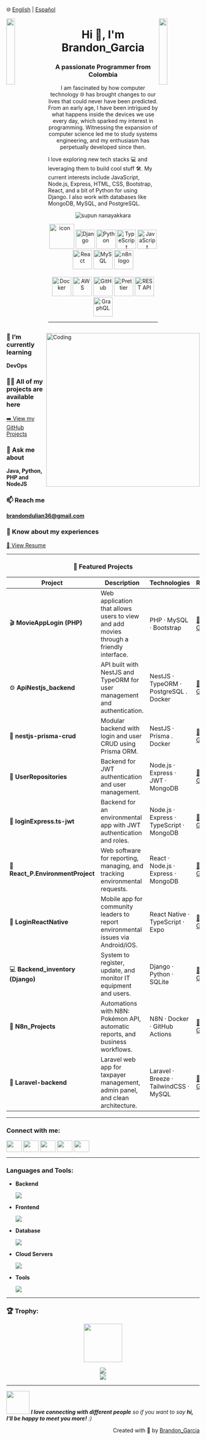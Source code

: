 <!--![logo](https://raw.githubusercontent.com/supuna97/supuna97/main/supun-new.png)-->
🌐 [English](README.md) | [Español](README_ES.md)

<img align="left" src="https://user-images.githubusercontent.com/65187002/144930161-2f783401-8d27-4fdf-a2f7-cc0ba32f1f1f.gif" width="21%" style="display:inline;">
<img align="right" src="https://user-images.githubusercontent.com/65187002/144930161-2f783401-8d27-4fdf-a2f7-cc0ba32f1f1f.gif" width="21%" style="display:inline;">

<h1 align="center">Hi 👋, I'm Brandon_Garcia</h1>
<h3 align="center">A passionate Programmer from Colombia</h3>

<p align="center">
I am fascinated by how computer technology 🌐 has brought changes to our lives that could never have been predicted. From an early age, I have been intrigued by what happens inside the devices we use every day, which sparked my interest in programming. Witnessing the expansion of computer science led me to study systems engineering, and my enthusiasm has perpetually developed since then.

I love exploring new tech stacks 💻 and leveraging them to build cool stuff 🛠️. My current interests include JavaScript, Node.js, Express, HTML, CSS, Bootstrap, React, and a bit of Python for using Django. I also work with databases like MongoDB, MySQL, and PostgreSQL.️
</p>

<p align="center">
 <img src="https://komarev.com/ghpvc/?username=BrandonGS22b&label=Profile%20views&color=0e75b6&style=flat" alt="supun nanayakkara" />
</p>

<!-- 🔹 Fila superior de tecnologías -->
<div align="center">
  <img src="https://techstack-generator.vercel.app/django-icon.svg" alt="icon" width="65" height="65" />
  <img src="https://techstack-generator.vercel.app/django-icon.svg" alt="Django" width="50" height="50" />
  <img src="https://techstack-generator.vercel.app/python-icon.svg" alt="Python" width="50" height="50" />
  <img src="https://techstack-generator.vercel.app/ts-icon.svg" alt="TypeScript" width="50" height="50" />
  <img src="https://techstack-generator.vercel.app/js-icon.svg" alt="JavaScript" width="50" height="50" />
  <img src="https://techstack-generator.vercel.app/react-icon.svg" alt="React" width="50" height="50" />
  <img src="https://techstack-generator.vercel.app/mysql-icon.svg" alt="MySQL" width="50" height="50" />
 <img src="https://n8n.io/logo.svg" alt="n8n logo" width="50" height="50" />
</div>

<br>

<!-- 🔹 Fila con Docker, AWS, GitHub, etc. -->
<div align="center">
  <img src="https://techstack-generator.vercel.app/docker-icon.svg" alt="Docker" width="50" height="50" />
  <img src="https://techstack-generator.vercel.app/aws-icon.svg" alt="AWS" width="50" height="50" />
  <img src="https://techstack-generator.vercel.app/github-icon.svg" alt="GitHub" width="50" height="50" />
  <img src="https://techstack-generator.vercel.app/prettier-icon.svg" alt="Prettier" width="50" height="50" />
  <img src="https://techstack-generator.vercel.app/restapi-icon.svg" alt="REST API" width="50" height="50" />
  <img src="https://techstack-generator.vercel.app/graphql-icon.svg" alt="GraphQL" width="50" height="50" />
</div>

<img align="right" alt="Coding" width="400" src="https://user-images.githubusercontent.com/74038190/229223263-cf2e4b07-2615-4f87-9c38-e37600f8381a.gif">

---

### 🌱 I’m currently learning
**DevOps**

### 👨‍💻 All of my projects are available here
[➡️ View my GitHub Projects](https://github.com/BrandonGS22b?tab=repositories)

### 💬 Ask me about
**Java, Python, PHP and NodeJS**

### 📫 Reach me
**brandondulian36@gmail.com**

### 📄 Know about my experiences
[📘 View Resume](https://drive.google.com/file/d/1YGv5O8KBNLFoU3085ej4rzSyJVo9AHTZ/view?usp=sharing)

---

<h3 align="center">🚀 Featured Projects</h3>

| Project | Description | Technologies | Repository |
|----------|--------------|--------------|-------------|
| 🎬 **MovieAppLogin (PHP)** | Web application that allows users to view and add movies through a friendly interface. | PHP · MySQL · Bootstrap | [🔗 View on GitHub](https://github.com/BrandonGS22b/AplicacionPeliculasLogin) |
| ⚙️ **ApiNestjs_backend** | API built with NestJS and TypeORM for user management and authentication. | NestJS · TypeORM · PostgreSQL . Docker | [🔗 View on GitHub](https://github.com/BrandonGS22b/ApiNestjs_backend) |
| 🧩 **nestjs-prisma-crud** | Modular backend with login and user CRUD using Prisma ORM. | NestJS · Prisma . Docker | [🔗 View on GitHub](https://github.com/BrandonGS22b/nestjs-prisma-crud) |
| 🧠 **UserRepositories** | Backend for JWT authentication and user management. | Node.js · Express · JWT · MongoDB | [🔗 View on GitHub](https://github.com/BrandonGS22b/RepositoriosUsuarios/tree/main) |
| 🔐 **loginExpress.ts-jwt** | Backend for an environmental app with JWT authentication and roles. | Node.js · Express · TypeScript · MongoDB | [🔗 View on GitHub](https://github.com/BrandonGS22b/loginExpress.ts-jwt) |
| 🌱 **React_P.EnvironmentProject** | Web software for reporting, managing, and tracking environmental requests. | React · Node.js · Express · MongoDB | [🔗 View on GitHub](https://github.com/BrandonGS22b/React_P.MedioAmbiente) |
| 📱 **LoginReactNative** | Mobile app for community leaders to report environmental issues via Android/iOS. | React Native · TypeScript · Expo | [🔗 View on GitHub](https://github.com/BrandonGS22b/LoginReactNative) |
| 💻 **Backend_inventory (Django)** | System to register, update, and monitor IT equipment and users. | Django · Python · SQLite | [🔗 View on GitHub](https://github.com/BrandonGS22b/Backend_inventario) |
| 🤖 **N8n_Projects** | Automations with N8N: Pokémon API, automatic reports, and business workflows. | N8N · Docker · GitHub Actions | [🔗 View on GitHub](https://github.com/BrandonGS22b/N8n_Proyectos) |
| 🧾 **Laravel-backend** | Laravel web app for taxpayer management, admin panel, and clean architecture. | Laravel · Breeze · TailwindCSS · MySQL | [🔗 View on GitHub](https://github.com/BrandonGS22b/Laravel-backend) |

---

<h3 align="left">Connect with me:</h3>
<p align="left">
<a href="https://www.linkedin.com/in/brandon-garcía-suarez-9064ab183/" target="blank"><img align="center" src="https://raw.githubusercontent.com/rahuldkjain/github-profile-readme-generator/master/src/images/icons/Social/linked-in-alt.svg" height="30" width="40" /></a>
<a href="https://stackoverflow.com/users/25611745/brandon-garcia" target="blank"><img align="center" src="https://raw.githubusercontent.com/rahuldkjain/github-profile-readme-generator/master/src/images/icons/Social/stack-overflow.svg" height="30" width="40" /></a>
<a href="https://www.facebook.com/brandonsuarez.garxia/" target="blank"><img align="center" src="https://raw.githubusercontent.com/rahuldkjain/github-profile-readme-generator/master/src/images/icons/Social/facebook.svg" height="30" width="40" /></a>
<a href="https://www.instagram.com/brandohfx/" target="blank"><img align="center" src="https://raw.githubusercontent.com/rahuldkjain/github-profile-readme-generator/master/src/images/icons/Social/instagram.svg" height="30" width="40" /></a>
<a href="https://www.youtube.com/channel/UCSpmLhnM2Qpcc3siJQojDeA" target="blank"><img align="center" src="https://raw.githubusercontent.com/rahuldkjain/github-profile-readme-generator/master/src/images/icons/Social/youtube.svg" height="30" width="40" /></a>
</p>

---

<h3 align="left">Languages and Tools:</h3>

- **Backend**
  <p align="left"><a href="https://skillicons.dev"><img src="https://skillicons.dev/icons?i=php,java,nodejs,py,django,express,nestjs" /></a></p>

- **Frontend**
  <p align="left"><a href="https://skillicons.dev"><img src="https://skillicons.dev/icons?i=ts,js,react,tailwind,materialui,bootstrap" /></a></p>

- **Database**
  <p align="left"><a href="https://skillicons.dev"><img src="https://skillicons.dev/icons?i=mongodb,mysql,postgresql" /></a></p>

- **Cloud Servers**
  <p align="left"><a href="https://skillicons.dev"><img src="https://skillicons.dev/icons?i=aws" /></a></p>

- **Tools**
  <p align="left"><a href="https://skillicons.dev"><img src="https://skillicons.dev/icons?i=git,github,docker,vscode,postman" /></a></p>

---

<h3 align="left">🏆 Trophy:</h3>

<p align="center">
<img src="https://media.tenor.com/0ENB5HuTH0gAAAAi/trophy-beker.gif"  width="100px" height="100px">
</p>

<div align="center">
<img src="https://github-profile-trophy.vercel.app/?username=BrandonGS22b&theme=matrix&no-bg=true&no-frame=true&row=1&column=4&title=MultiLanguage,Commits,PullRequest,Reviews">
</div>

<div align="center">
<img src="https://github-profile-trophy.vercel.app/?username=BrandonGS22b&theme=matrix&no-bg=true&no-frame=true&row=1&column=4&title=Repositories,Organizations,Stars,Followers">
</div>

---

<img src="https://media.giphy.com/media/LnQjpWaON8nhr21vNW/giphy.gif" width="60"> 
<em><b>I love connecting with different people</b> so if you want to say <b>hi, I'll be happy to meet you more!</b> :)</em>

<br>
<p align="right">Created with 🧡 by <a href="https://github.com/BrandonGS22b">Brandon_Garcia</a></p>
